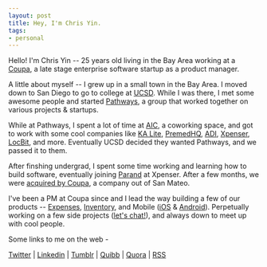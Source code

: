 ```yaml
---
layout: post
title: Hey, I'm Chris Yin. 
tags:
- personal
---
```


Hello! I'm Chris Yin -- 25 years old living in the Bay Area working at a [Coupa](http://www.crunchbase.com/organization/coupa), a late stage enterprise software startup as a product manager. 

A little about myself -- I grew up in a small town in the Bay Area. I moved down to San Diego to go to college at [UCSD](https://ucsd.edu/). While I was there, I met some awesome people and started [Pathways](http://rady.ucsd.edu/ciid/pathways-ventures/), a group that worked together on various projects & startups. 

While at Pathways, I spent a lot of time at [AIC](http://ansirsd.com/), a coworking space, and got to work with some cool companies like [KA Lite](http://www.bbc.com/future/story/20131030-net-lessons-for-worlds-poorest), [PremedHQ](http://www.premedhq.com), [ADI](http://nextshark.com/ecoqube-how-this-startup-can-seriously-end-world-hunger/), [Xpenser](http://techcrunch.com/2009/10/06/xpenser-is-the-tripit-for-expense-tracking/), [LocBit](http://ivn.us/2012/12/08/locbit-young-ceo-amongst-citys-core-startups/), and more. Eventually UCSD decided they wanted Pathways, and we passed it to them.

After finshing undergrad, I spent some time working and learning how to build software, eventually joining [Parand](https://twitter.com/parand) at Xpenser. After a few months, we were [acquired by Coupa](http://www.xconomy.com/san-diego/2013/04/18/acquired-or-acq-hired-xpenser-adds-expertise-to-coupas-web-services/), a company out of San Mateo. 

I've been a PM at Coupa since and I lead the way building a few of our products -- [Expenses](http://www.coupa.com/solutions/expense-management-software), [Inventory](http://www.coupa.com/solutions/inventory-system), and Mobile ([iOS](https://itunes.apple.com/us/app/coupa-expense-reports-requisitions/id599455669?mt=8) & [Android](https://play.google.com/store/apps/details?id=com.coupa.android.coupamobile&hl=en)). Perpetually working on a few side projects ([let's chat!](https://mail.google.com/mail/?view=cm&fs=1&tf=1&to=christopher.e.yin@gmail.com)), and always down to meet up with cool people. 

Some links to me on the web - 

[Twitter](http://bit.ly/12HmPYA) |
[Linkedin](http://linkd.in/17X1xcM) |
[Tumblr](http://bit.ly/144f6XZ) |
[Quibb](http://bit.ly/17X1s8W) |
[Quora](http://b.qr.ae/12HmYeO) |
[RSS](/feed.xml)